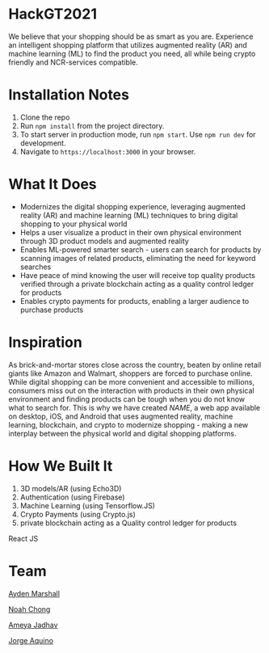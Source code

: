 # HackGT2021

We believe that your shopping should be as smart as you are. Experience an intelligent shopping platform that utilizes augmented reality (AR) and machine learning (ML) to find the product you need, all while being crypto friendly and NCR-services compatible.


# Installation Notes

1. Clone the repo
2. Run `npm install` from the project directory.
3. To start server in production mode, run `npm start`. Use `npm run dev` for development.
4. Navigate to `https://localhost:3000` in your browser.


# What It Does
- Modernizes the digital shopping experience, leveraging augmented reality (AR) and machine learning (ML) techniques to bring digital shopping to your physical world
- Helps a user visualize a product in their own physical environment through 3D product models and augmented reality
- Enables ML-powered smarter search - users can search for products by scanning images of related products, eliminating the need for keyword searches
- Have peace of mind knowing the user will receive top quality products verified through a private blockchain acting as a quality control ledger for products
- Enables crypto payments for products, enabling a larger audience to purchase products


# Inspiration
As brick-and-mortar stores close across the country, beaten by online retail giants like Amazon and Walmart, shoppers are forced to purchase online. While digital shopping can be more convenient and accessible to millions, consumers miss out on the interaction with products in their own physical environment and finding products can be tough when you do not know what to search for. This is why we have created *NAME*, a web app available on desktop, iOS, and Android that uses augmented reality, machine learning, blockchain, and crypto to modernize shopping - making a new interplay between the physical world and digital shopping platforms.


# How We Built It
1. 3D models/AR (using Echo3D)
2. Authentication (using Firebase)
3. Machine Learning (using Tensorflow.JS)
4. Crypto Payments (using Crypto.js)
5. private blockchain acting as a Quality control ledger for products

React JS


# Team
[Ayden Marshall](https://www.linkedin.com/in/ayden-marshall-31a330172/)

[Noah Chong](https://www.linkedin.com/in/noahchong/)

[Ameya Jadhav](https://www.linkedin.com/in/ameyajadhav/)

[Jorge Aquino](https://www.linkedin.com/in/jorge-e-aquino/)
